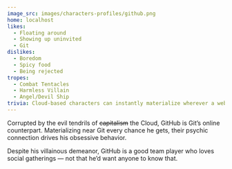 ```yaml
---
image_src: images/characters-profiles/github.png
home: localhost
likes:
  - Floating around
  - Showing up uninvited
  - Git
dislikes:
  - Boredom
  - Spicy food
  - Being rejected
tropes:
  - Combat Tentacles
  - Harmless Villain
  - Angel/Devil Ship
trivia: Cloud-based characters can instantly materialize wherever a web connection exists. Kinda like Castiel.
---
```


Corrupted by the evil tendrils of <strike>capitalism</strike> the Cloud, GitHub is Git’s online counterpart. Materializing near Git every chance he gets, their psychic connection drives his obsessive behavior.

Despite his villainous demeanor, GitHub is a good team player who loves social gatherings — not that he’d want anyone to know that.
